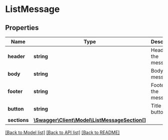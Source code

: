 # ListMessage

## Properties
Name | Type | Description | Notes
------------ | ------------- | ------------- | -------------
**header** | **string** | Header of the message | [optional] 
**body** | **string** | Body of the message | 
**footer** | **string** | Footer of the message | [optional] 
**button** | **string** | Title of the button | 
**sections** | [**\Swagger\Client\Model\ListMessageSection[]**](ListMessageSection.md) |  | 

[[Back to Model list]](../README.md#documentation-for-models) [[Back to API list]](../README.md#documentation-for-api-endpoints) [[Back to README]](../README.md)


